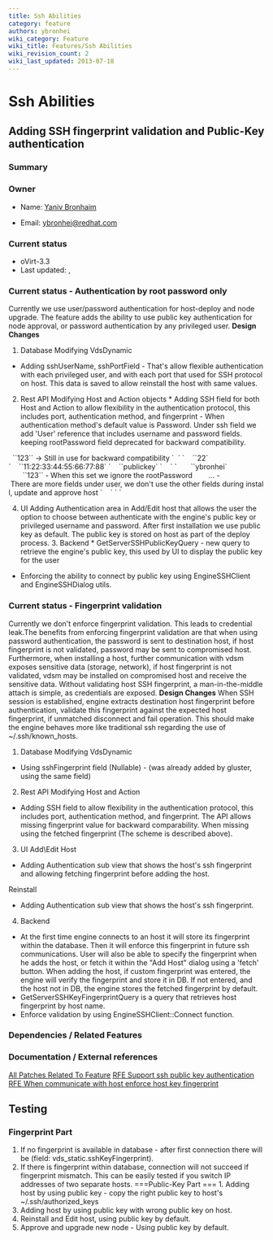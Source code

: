```yaml
---
title: Ssh Abilities
category: feature
authors: ybronhei
wiki_category: Feature
wiki_title: Features/Ssh Abilities
wiki_revision_count: 2
wiki_last_updated: 2013-07-18
---
```


# Ssh Abilities

## Adding SSH fingerprint validation and Public-Key authentication

### Summary

### Owner

*   Name: [ Yaniv Bronhaim](User:ybronhei)

<!-- -->

*   Email: ybronhei@redhat.com

### Current status

*   oVirt-3.3
*   Last updated: ,

### Current status - Authentication by root password only

Currently we use user/password authentication for host-deploy and node upgrade. The feature adds the ability to use public key authentication for node approval, or password authentication by any privileged user.
**Design Changes**
1. Database
Modifying VdsDynamic

*   Adding sshUserName, sshPortField - That's allow flexible authentication with each privileged user, and with each port that used for SSH protocol on host. This data is saved to allow reinstall the host with same values.

2. Rest API
Modifying Host and Action objects
\* Adding SSH field for both Host and Action to allow flexibility in the authentication protocol, this includes port, authentication method, and fingerprint - When authentication method's default value is Password. Under ssh field we add 'User' reference that includes username and password fields. keeping rootPassword field deprecated for backward compatibility.

<host>
        `<rootPassword>`123`</rootPassword>` -> Still in use for backward compatibility
`  `<ssh>
`    `<port>`22`</port>
`    `<fingerprint>`11:22:33:44:55:66:77:88`</fingerprint>
`    `<authentication_method>`publickey`</authentication_method>
`    `<user>
`       `<user_name>`ybronhei`</user_name>
             `<password>`123`</password>` - When this set we ignore the rootPassword
             ... - There are more fields under user, we don't use the other fields during install, update and approve host
`    `</user>
` `</ssh>
</host>

4. UI
Adding Authentication area in Add/Edit host that allows the user the option to choose between authenticate with the engine's public key or privileged username and password. After first installation we use public key as default. The public key is stored on host as part of the deploy process. 3. Backend
\* GetServerSSHPublicKeyQuery - new query to retrieve the engine's public key, this used by UI to display the public key for the user

*   Enforcing the ability to connect by public key using EngineSSHClient and EngineSSHDialog utils.

### Current status - Fingerprint validation

Currently we don't enforce fingerprint validation. This leads to credential leak.The benefits from enforcing fingerprint validation are that when using password authentication, the password is sent to destination host, if host fingerprint is not validated, password may be sent to compromised host. Furthermore, when installing a host, further communication with vdsm exposes sensitive data (storage, network), if host fingerprint is not validated, vdsm may be installed on compromised host and receive the sensitive data. Without validating host SSH fingerprint, a man-in-the-middle attach is simple, as credentials are exposed.
**Design Changes**
When SSH session is established, engine extracts destination host fingerprint before authentication, validate this fingerprint against the expected host fingerprint, if unmatched disconnect and fail operation. This should make the engine behaves more like traditional ssh regarding the use of ~/.ssh/known_hosts.
1. Database
Modifying VdsDynamic

*   Using sshFingerprint field (Nullable) - (was already added by gluster, using the same field)

2. Rest API
Modifying Host and Action

*   Adding SSH field to allow flexibility in the authentication protocol, this includes port, authentication method, and fingerprint. The API allows missing fingerprint value for backward comparability. When missing using the fetched fingerprint (The scheme is described above).

3. UI
Add\\Edit Host

*   Adding Authentication sub view that shows the host's ssh fingerprint and allowing fetching fingerprint before adding the host.

Reinstall

*   Adding Authentication sub view that shows the host's ssh fingerprint.

4. Backend

*   At the first time engine connects to an host it will store its fingerprint within the database. Then it will enforce this fingerprint in future ssh communications. User will also be able to specify the fingerprint when he adds the host, or fetch it within the "Add Host" dialog using a 'fetch' button. When adding the host, if custom fingerprint was entered, the engine will verify the fingerprint and store it in DB. If not entered, and the host not in DB, the engine stores the fetched fingerprint by default.
*   GetServerSSHKeyFingerprintQuery is a query that retrieves host fingerprint by host name.
*   Enforce validation by using EngineSSHClient::Connect function.

### Dependencies / Related Features

### Documentation / External references

[All Patches Related To Feature](http://gerrit.ovirt.org/#/q/status:merged+project:ovirt-engine+branch:master+topic:auth_ssh,n,z)
[RFE Support ssh public key authentication](https://bugzilla.redhat.com/show_bug.cgi?id=962162)
[RFE When communicate with host enforce host key fingerprint](https://bugzilla.redhat.com/show_bug.cgi?id=848072)

## Testing

### Fingerprint Part

1. If no fingerprint is available in database - after first connection there will be (field: vds_static.sshKeyFingerprint).
2. If there is fingerprint within database, connection will not succeed if fingerprint mismatch. This can be easily tested if you switch IP addresses of two separate hosts.
===Public-Key Part === 1. Adding host by using public key - copy the right public key to host's ~/.ssh/authorized_keys
2. Adding host by using public key with wrong public key on host.
3. Reinstall and Edit host, using public key by default.
4. Approve and upgrade new node - Using public key by default.

